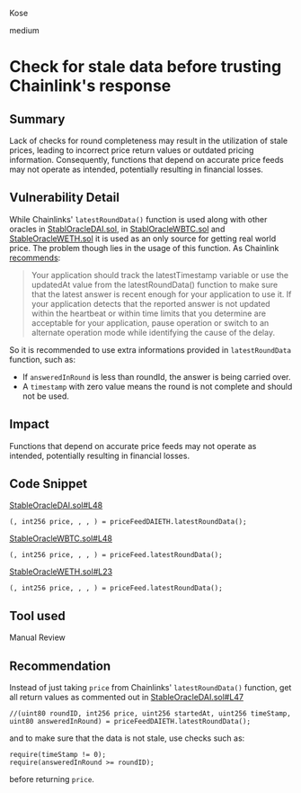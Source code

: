 Kose

medium

# Check for stale data before trusting Chainlink's response

## Summary
Lack of  checks for round completeness may result in the utilization of stale prices, leading to incorrect price return values or outdated pricing information. Consequently, functions that depend on accurate price feeds may not operate as intended, potentially resulting in financial losses.
## Vulnerability Detail
While Chainlinks' ```latestRoundData()``` function is used along with other oracles in [StablOracleDAI.sol](https://github.com/USSDofficial/ussd-contracts/blob/f44c726371f3152634bcf0a3e630802e39dec49c/contracts/oracles/StableOracleDAI.sol), in [StablOracleWBTC.sol](https://github.com/USSDofficial/ussd-contracts/blob/f44c726371f3152634bcf0a3e630802e39dec49c/contracts/oracles/StableOracleWBTC.sol) and [StableOracleWETH.sol](https://github.com/USSDofficial/ussd-contracts/blob/f44c726371f3152634bcf0a3e630802e39dec49c/contracts/oracles/StableOracleWETH.sol) it is used as an only source for getting real world price. The problem though lies in the usage of this function. 
As Chainlink [recommends](https://docs.chain.link/data-feeds):
> Your application should track the latestTimestamp variable or use the updatedAt value from the latestRoundData() function to make sure that the latest answer is recent enough for your application to use it. If your application detects that the reported answer is not updated within the heartbeat or within time limits that you determine are acceptable for your application, pause operation or switch to an alternate operation mode while identifying the cause of the delay.


So it is recommended to use extra informations provided in ```latestRoundData``` function, such as:
- If ```answeredInRound``` is less than roundId, the answer is being carried over.
- A ```timestamp``` with zero value means the round is not complete and should not be used.

## Impact
Functions that depend on accurate price feeds may not operate as intended, potentially resulting in financial losses.
## Code Snippet
[StableOracleDAI.sol#L48](https://github.com/USSDofficial/ussd-contracts/blob/f44c726371f3152634bcf0a3e630802e39dec49c/contracts/oracles/StableOracleDAI.sol#L48)
```solidity
(, int256 price, , , ) = priceFeedDAIETH.latestRoundData();
```
[StableOracleWBTC.sol#L48](https://github.com/USSDofficial/ussd-contracts/blob/f44c726371f3152634bcf0a3e630802e39dec49c/contracts/oracles/StableOracleDAI.sol#L23)
```solidity
(, int256 price, , , ) = priceFeed.latestRoundData();
```
[StableOracleWETH.sol#L23](https://github.com/USSDofficial/ussd-contracts/blob/f44c726371f3152634bcf0a3e630802e39dec49c/contracts/oracles/StableOracleDAI.sol#L23)
```solidity
(, int256 price, , , ) = priceFeed.latestRoundData();
```
## Tool used

Manual Review

## Recommendation
Instead of just taking ```price``` from Chainlinks' ```latestRoundData()``` function, get all return values as commented out in [StableOracleDAI.sol#L47](https://github.com/USSDofficial/ussd-contracts/blob/f44c726371f3152634bcf0a3e630802e39dec49c/contracts/oracles/StableOracleDAI.sol#L48)
```solidity
//(uint80 roundID, int256 price, uint256 startedAt, uint256 timeStamp, uint80 answeredInRound) = priceFeedDAIETH.latestRoundData();
```
and to make sure that the data is not stale, use checks such as:
```solidity
require(timeStamp != 0);
require(answeredInRound >= roundID);
```
before returning ```price```.